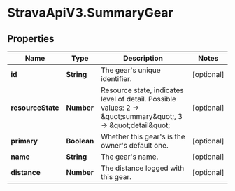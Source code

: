 # StravaApiV3.SummaryGear

## Properties
Name | Type | Description | Notes
------------ | ------------- | ------------- | -------------
**id** | **String** | The gear&#39;s unique identifier. | [optional] 
**resourceState** | **Number** | Resource state, indicates level of detail. Possible values: 2 -&gt; \&quot;summary\&quot;, 3 -&gt; \&quot;detail\&quot; | [optional] 
**primary** | **Boolean** | Whether this gear&#39;s is the owner&#39;s default one. | [optional] 
**name** | **String** | The gear&#39;s name. | [optional] 
**distance** | **Number** | The distance logged with this gear. | [optional] 


